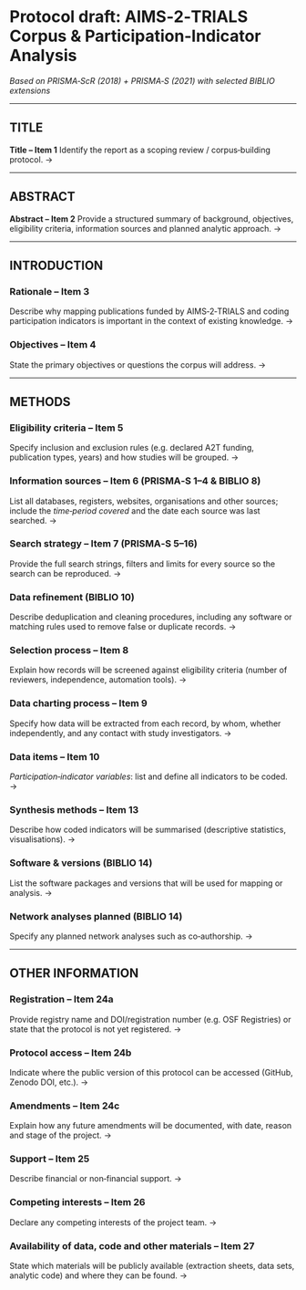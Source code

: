 # Protocol draft: AIMS‑2‑TRIALS Corpus & Participation‑Indicator Analysis

*Based on PRISMA‑ScR (2018) + PRISMA‑S (2021) with selected BIBLIO extensions*

---

## TITLE

**Title – Item 1**
Identify the report as a scoping review / corpus‑building protocol.
→

---

## ABSTRACT

**Abstract – Item 2**
Provide a structured summary of background, objectives, eligibility criteria, information sources and planned analytic approach.
→

---

## INTRODUCTION

### Rationale – Item 3

Describe why mapping publications funded by AIMS‑2‑TRIALS and coding participation indicators is important in the context of existing knowledge.
→

### Objectives – Item 4

State the primary objectives or questions the corpus will address.
→

---

## METHODS

### Eligibility criteria – Item 5

Specify inclusion and exclusion rules (e.g. declared A2T funding, publication types, years) and how studies will be grouped.
→

### Information sources – Item 6 (PRISMA‑S 1–4 & BIBLIO 8)

List all databases, registers, websites, organisations and other sources; include the *time‑period covered* and the date each source was last searched.
→

### Search strategy – Item 7 (PRISMA‑S 5–16)

Provide the full search strings, filters and limits for every source so the search can be reproduced.
→

### Data refinement (BIBLIO 10)

Describe deduplication and cleaning procedures, including any software or matching rules used to remove false or duplicate records.
→

### Selection process – Item 8

Explain how records will be screened against eligibility criteria (number of reviewers, independence, automation tools).
→

### Data charting process – Item 9

Specify how data will be extracted from each record, by whom, whether independently, and any contact with study investigators.
→

### Data items – Item 10

*Participation‑indicator variables*: list and define all indicators to be coded.
→


### Synthesis methods – Item 13

Describe how coded indicators will be summarised (descriptive statistics, visualisations).
→

### Software & versions (BIBLIO 14)

List the software packages and versions that will be used for mapping or analysis.
→

### Network analyses planned (BIBLIO 14)

Specify any planned network analyses such as co‑authorship.
→

---

## OTHER INFORMATION

### Registration – Item 24a

Provide registry name and DOI/registration number (e.g. OSF Registries) or state that the protocol is not yet registered.
→

### Protocol access – Item 24b

Indicate where the public version of this protocol can be accessed (GitHub, Zenodo DOI, etc.).
→

### Amendments – Item 24c

Explain how any future amendments will be documented, with date, reason and stage of the project.
→

### Support – Item 25

Describe financial or non‑financial support.
→

### Competing interests – Item 26

Declare any competing interests of the project team.
→

### Availability of data, code and other materials – Item 27

State which materials will be publicly available (extraction sheets, data sets, analytic code) and where they can be found.
→
